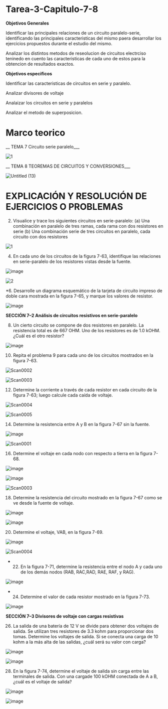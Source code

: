 # Tarea-3-Capitulo-7-8
__Objetivos Generales__

Identificar las principales relaciones de un circuito paralelo-serie, identificando las principales caracteristicas del mismo paera desarrollar los ejercicios propuestos durante el estudio del mismo.

Analizar los distintos metodos de reseolucion de circuitos electrciso teninedo en cuento las caracteristicas de cada uno de estos para la obtencion de resultados exactos.

__Objetivos especificos__

Identificar las caracteristicas de  circuitos en serie y paralelo.

Analizar divisores de voltaje 

Analaizar los circuitos en serie y paralelos 

Analizar el metodo de superposicion.

# Marco teorico

__ TEMA 7 Circuito serie paralelo___

![1](https://user-images.githubusercontent.com/105671364/175314343-86ae5bca-5fff-4589-95f7-6ecc7d73b0dc.png)

__ TEMA 8 TEOREMAS DE CIRCUITOS Y CONVERSIONES___


![Untitled (13)](https://user-images.githubusercontent.com/105671364/176730698-100cf667-c844-4da9-a4d0-57f1091162c5.jpg)


# EXPLICACIÓN Y RESOLUCIÓN DE EJERCICIOS O PROBLEMAS
2. Visualice y trace los siguientes circuitos en serie-paralelo:
(a) Una combinación en paralelo de tres ramas, cada rama con dos resistores en serie
(b) Una combinación serie de tres circuitos en paralelo, cada circuito con dos resistores

![1](https://user-images.githubusercontent.com/105671364/176723928-cc6764f4-aaa1-40d3-a4d5-54ae3622f3a4.jpg)

4. En cada uno de los circuitos de la figura 7-63, identifique las relaciones en serie-paralelo de los resistores vistas desde la fuente.

![image](https://user-images.githubusercontent.com/105671364/176724857-fff70fe8-d8f8-4335-b204-af7f5f045d47.png)

![2](https://user-images.githubusercontent.com/105671364/176724705-86dc9738-4990-4b9d-b822-3cf3d02b8753.jpg)

*6. Desarrolle un diagrama esquemático de la tarjeta de circuito impreso de doble cara mostrada en la figura 7-65, y marque los valores de resistor.

![image](https://user-images.githubusercontent.com/105671364/176725017-edba9427-c325-4dc4-a191-7ec3cc5ee042.png)

__SECCIÓN 7–2 Análisis de circuitos resistivos en serie-paralelo__

8. Un cierto circuito se compone de dos resistores en paralelo. La resistencia total es de 667 OHM. Uno de los resistores es de 1.0 kOHM. ¿Cuál es el otro resistor?

![image](https://user-images.githubusercontent.com/105671364/176725516-1ee7b40e-e8ec-4eae-a8e9-af1de55d85ab.png)

10. Repita el problema 9 para cada uno de los circuitos mostrados en la figura 7-63.

![Scan0002](https://user-images.githubusercontent.com/105671364/176725923-2bd06a92-b350-4959-9b81-04754bb19ef7.jpg)

![Scan0003](https://user-images.githubusercontent.com/105671364/176725930-d254e6f7-e1a1-4a26-9f8b-27aff16abc7d.jpg)

12. Determine la corriente a través de cada resistor en cada circuito de la figura 7-63; luego calcule cada caída de voltaje.

![Scan0004](https://user-images.githubusercontent.com/105671364/176726188-c9b53918-cd6f-469c-a433-6de0c32a45d9.jpg)

![Scan0005](https://user-images.githubusercontent.com/105671364/176726190-32663f6f-1747-4c4b-a0bf-a6339de9c885.jpg)

14. Determine la resistencia entre A y B en la figura 7-67 sin la fuente.

![image](https://user-images.githubusercontent.com/105671364/176726300-cef6365c-4cb7-46fd-b998-6cb72abf5ce8.png)

![Scan0001](https://user-images.githubusercontent.com/105671364/176727428-9489c603-30a8-4cfb-bfdd-f1f5370840ea.jpg)

16. Determine el voltaje en cada nodo con respecto a tierra en la figura 7-68.

![image](https://user-images.githubusercontent.com/105671364/176727521-3d610512-9504-4162-b264-e27b6d0e8668.png)

![image](https://user-images.githubusercontent.com/105671364/176727821-9ce577c1-cf21-4cc4-b1b7-a941e5326ff8.png)

![Scan0003](https://user-images.githubusercontent.com/105671364/176727946-d51c9325-30c2-468c-b6cb-a1406a64f344.jpg)

18. Determine la resistencia del circuito mostrado en la figura 7-67 como se ve desde la fuente de voltaje.

![image](https://user-images.githubusercontent.com/105671364/176728068-402c88d1-c7da-464e-bdb3-e494314394f5.png)

![image](https://user-images.githubusercontent.com/105671364/176728141-8e5ff9c1-36c6-49d3-9f75-680afded1344.png)

20. Determine el voltaje, VAB, en la figura 7-69.

![image](https://user-images.githubusercontent.com/105671364/176728267-b37b861b-3aff-4399-b7c3-bec5e659e09b.png)

![Scan0004](https://user-images.githubusercontent.com/105671364/176728179-5564058a-685b-423e-b698-4dc286061c32.jpg)

* 22. En la figura 7-71, determine la resistencia entre el nodo A y cada uno de los demás nodos (RAB, RAC,RAD, RAE, RAF, y RAG).

![image](https://user-images.githubusercontent.com/105671364/176728376-4375422f-08ee-4463-875b-0d81e3c281c4.png)

* 24. Determine el valor de cada resistor mostrado en la figura 7-73.

![image](https://user-images.githubusercontent.com/105671364/176728503-3b0be50c-77f1-4b60-9636-9b69b470e45f.png)

__SECCIÓN 7–3 Divisores de voltaje con cargas resistivas__

26. La salida de una batería de 12 V se divide para obtener dos voltajes de salida. Se utilizan tres resistores de 3.3 kohm para proporcionar dos tomas. Determine los voltajes de salida. Si se conecta una carga de 10 kohm a la más alta de las salidas, ¿cuál será su valor con carga?

![image](https://user-images.githubusercontent.com/105671364/176728742-9e18fb18-b081-47c7-ae91-9a01d66358e9.png)

![image](https://user-images.githubusercontent.com/105671364/176729054-6e1a24f6-efc2-4c99-86ee-67bf036625a1.png)

28. En la figura 7-74, determine el voltaje de salida sin carga entre las terminales de salida. Con una cargade 100 kOHM conectada de A a B, ¿cuál es el voltaje de salida?

![image](https://user-images.githubusercontent.com/105671364/176728912-74e03519-28a8-407d-9508-cc9043603a0a.png)

![image](https://user-images.githubusercontent.com/105671364/176729005-60788a83-7b2c-43c9-b103-6f28eb61e5a6.png)








